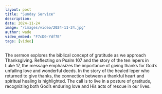 ```yaml
---
layout: post
title: "Sunday Service"
description:
date: 2024-11-24
image: "/images/video/2024-11-24.jpg"
author: wade
video_embed: "F7cD0-Ydf7E"
tags: [video]
---
```


The sermon explores the biblical concept of gratitude as we approach Thanksgiving. Reflecting on Psalm 107 and the story of the ten lepers in Luke 17, the message emphasizes the importance of giving thanks for God’s unfailing love and wonderful deeds. In the story of the healed leper who returned to give thanks, the connection between a thankful heart and spiritual healing is highlighted. The call is to live in a posture of gratitude, recognizing both God’s enduring love and His acts of rescue in our lives.
